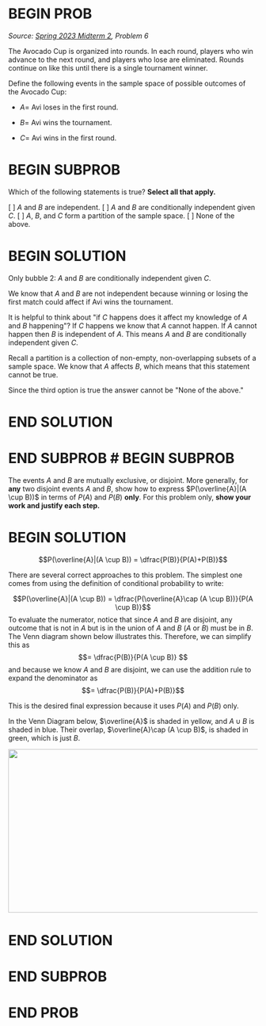 # BEGIN PROB

<i>Source: [Spring 2023 Midterm 2](../sp23-midterm2/index.html), Problem 6</i>

The Avocado Cup is organized into rounds. In each round,
players who win advance to the next round, and players who lose are
eliminated. Rounds continue on like this until there is a single
tournament winner.

Define the following events in the sample space of possible outcomes of
the Avocado Cup:

-   $A =$ Avi loses in the first round.

-   $B =$ Avi wins the tournament.

-   $C =$ Avi wins in the first round.

# BEGIN SUBPROB

Which of the following statements is true? **Select all that
apply.**

[ ] $A$ and $B$ are independent.
[ ] $A$ and $B$ are conditionally independent given $C$.
[ ] $A$, $B$, and $C$ form a partition of the sample space.
[ ] None of the above.

# BEGIN SOLUTION

Only bubble 2: $A$ and $B$ are conditionally independent given $C$.

We know that $A$ and $B$ are not independent because winning or losing the first match could affect if Avi wins the tournament.

It is helpful to think about "if $C$ happens does it affect my knowledge of $A$ and $B$ happening"? If $C$ happens we know that $A$ cannot happen. If $A$ cannot happen then $B$ is independent of $A$. This means $A$ and $B$ are conditionally independent given $C$.

Recall a partition is a collection of non-empty, non-overlapping subsets of a sample space. We know that $A$ affects $B$, which means that this statement cannot be true.

Since the third option is true the answer cannot be "None of the above."

# END SOLUTION

# END SUBPROB # BEGIN SUBPROB

The events $A$ and $B$ are mutually exclusive, or disjoint.
More generally, for **any** two disjoint events $A$ and $B$, show how to
express $P(\overline{A}|(A \cup B))$ in terms of $P(A)$ and $P(B)$
**only**. For this problem only, **show your work and justify each
step.**

# BEGIN SOLUTION

$$P(\overline{A}|(A \cup B)) = \dfrac{P(B)}{P(A)+P(B)}$$

There are several correct approaches to this problem. The simplest
one comes from using the definition of conditional probability to write:

$$P(\overline{A}|(A \cup B)) = \dfrac{P(\overline{A}\cap (A \cup B))}{P(A \cup B)}$$
To evaluate the numerator, notice that since $A$ and $B$ are disjoint, any outcome that is not in $A$ but is in the union of $A$ and $B$ ($A$ or $B$) must be in $B$. The Venn diagram shown below illustrates this. Therefore, we can simplify this as
$$= \dfrac{P(B)}{P(A \cup B)} $$
and because we know $A$ and $B$ are disjoint, we can use the addition rule to expand the denominator as
$$= \dfrac{P(B)}{P(A)+P(B)}$$

This is the desired final expression because it uses
$P(A)$ and $P(B)$ only.

In the Venn Diagram below, $\overline{A}$ is shaded in yellow, and
$A \cup B$ is shaded in blue. Their overlap,
$\overline{A}\cap (A \cup B)$, is shaded in green, which is just $B$.

<center><img src="../assets/images/sp23-midterm2/venn.jpg" width="600" height="330"></center>

# END SOLUTION

# END SUBPROB

# END PROB
